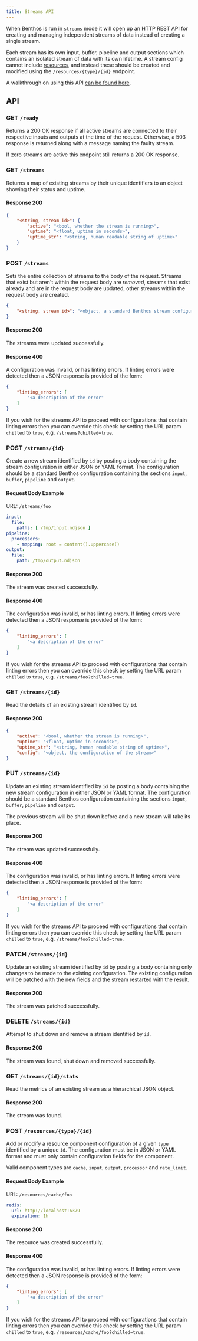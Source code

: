 ```yaml
---
title: Streams API
---
```


When Benthos is run in `streams` mode it will open up an HTTP REST API for creating and managing independent streams of data instead of creating a single stream.

Each stream has its own input, buffer, pipeline and output sections which contains an isolated stream of data with its own lifetime. A stream config cannot include [resources][resources], and instead these should be created and modified using the `/resources/{type}/{id}` endpoint.

A walkthrough on using this API [can be found here][streams-api-walkthrough].

## API

### GET `/ready`

Returns a 200 OK response if all active streams are connected to their respective inputs and outputs at the time of the request. Otherwise, a 503 response is returned along with a message naming the faulty stream.

If zero streams are active this endpoint still returns a 200 OK response.

### GET `/streams`

Returns a map of existing streams by their unique identifiers to an object showing their status and uptime.

#### Response 200

```json
{
	"<string, stream id>": {
		"active": "<bool, whether the stream is running>",
		"uptime": "<float, uptime in seconds>",
		"uptime_str": "<string, human readable string of uptime>"
	}
}
```

### POST `/streams`

Sets the entire collection of streams to the body of the request. Streams that exist but aren't within the request body are *removed*, streams that exist already and are in the request body are updated, other streams within the request body are created.

```json
{
	"<string, stream id>": "<object, a standard Benthos stream configuration>"
}
```

#### Response 200

The streams were updated successfully.

#### Response 400

A configuration was invalid, or has linting errors. If linting errors were detected then a JSON response is provided of the form:

```json
{
	"linting_errors": [
		"<a description of the error"
	]
}
```

If you wish for the streams API to proceed with configurations that contain linting errors then you can override this check by setting the URL param `chilled` to `true`, e.g. `/streams?chilled=true`.

### POST `/streams/{id}`

Create a new stream identified by `id` by posting a body containing the stream configuration in either JSON or YAML format. The configuration should be a standard Benthos configuration containing the sections `input`, `buffer`, `pipeline` and `output`.

#### Request Body Example

URL: `/streams/foo`

```yaml
input:
  file:
    paths: [ /tmp/input.ndjson ]
pipeline:
  processors:
    - mapping: root = content().uppercase()
output:
  file:
    path: /tmp/output.ndjson
```

#### Response 200

The stream was created successfully.

#### Response 400

The configuration was invalid, or has linting errors. If linting errors were detected then a JSON response is provided of the form:

```json
{
	"linting_errors": [
		"<a description of the error"
	]
}
```

If you wish for the streams API to proceed with configurations that contain linting errors then you can override this check by setting the URL param `chilled` to `true`, e.g. `/streams/foo?chilled=true`.

### GET `/streams/{id}`

Read the details of an existing stream identified by `id`.

#### Response 200

```json
{
	"active": "<bool, whether the stream is running>",
	"uptime": "<float, uptime in seconds>",
	"uptime_str": "<string, human readable string of uptime>",
	"config": "<object, the configuration of the stream>"
}
```

### PUT `/streams/{id}`

Update an existing stream identified by `id` by posting a body containing the new stream configuration in either JSON or YAML format. The configuration should be a standard Benthos configuration containing the sections `input`, `buffer`, `pipeline` and `output`.

The previous stream will be shut down before and a new stream will take its place.

#### Response 200

The stream was updated successfully.

#### Response 400

The configuration was invalid, or has linting errors. If linting errors were detected then a JSON response is provided of the form:

```json
{
	"linting_errors": [
		"<a description of the error"
	]
}
```

If you wish for the streams API to proceed with configurations that contain linting errors then you can override this check by setting the URL param `chilled` to `true`, e.g. `/streams/foo?chilled=true`.

### PATCH `/streams/{id}`

Update an existing stream identified by `id` by posting a body containing only changes to be made to the existing configuration. The existing configuration will be patched with the new fields and the stream restarted with the result.

#### Response 200

The stream was patched successfully.

### DELETE `/streams/{id}`

Attempt to shut down and remove a stream identified by `id`.

#### Response 200

The stream was found, shut down and removed successfully.

### GET `/streams/{id}/stats`

Read the metrics of an existing stream as a hierarchical JSON object.

#### Response 200

The stream was found.

### POST `/resources/{type}/{id}`

Add or modify a resource component configuration of a given `type` identified by a unique `id`. The configuration must be in JSON or YAML format and must only contain configuration fields for the component.

Valid component types are `cache`, `input`, `output`, `processor` and `rate_limit`.

#### Request Body Example

URL: `/resources/cache/foo`

```yml
redis:
  url: http://localhost:6379
  expiration: 1h
```

#### Response 200

The resource was created successfully.

#### Response 400

The configuration was invalid, or has linting errors. If linting errors were detected then a JSON response is provided of the form:

```json
{
	"linting_errors": [
		"<a description of the error"
	]
}
```

If you wish for the streams API to proceed with configurations that contain linting errors then you can override this check by setting the URL param `chilled` to `true`, e.g. `/resources/cache/foo?chilled=true`.

[streams-api-walkthrough]: /docs/guides/streams_mode/using_rest_api
[resources]: /docs/configuration/resources
